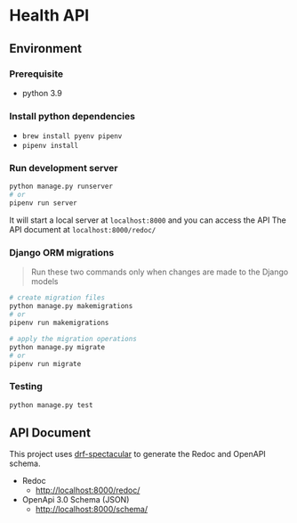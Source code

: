 # Health API

## Environment

### Prerequisite

- python 3.9

### Install python dependencies

- `brew install pyenv pipenv`
- `pipenv install`

### Run development server

```bash
python manage.py runserver
# or
pipenv run server
```

It will start a local server at `localhost:8000` and you can access the API
The API document at `localhost:8000/redoc/`

### Django ORM migrations

> Run these two commands only when changes are made to the Django models

```bash
# create migration files
python manage.py makemigrations
# or
pipenv run makemigrations

# apply the migration operations
python manage.py migrate
# or
pipenv run migrate
```

### Testing

```bash
python manage.py test
```

## API Document

This project uses [drf-spectacular](https://drf-spectacular.readthedocs.io/en/latest/) to generate the Redoc and OpenAPI schema.

- Redoc
  - [http://localhost:8000/redoc/](http://localhost:8000/redoc/)
- OpenApi 3.0 Schema (JSON)
  - [http://localhost:8000/schema/](http://localhost:8000/schema/)

